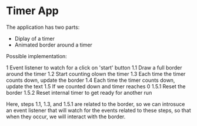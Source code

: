 # Timer App

The application has two parts:

- Diplay of a timer
- Animated border around a timer

Possible implementation:

1 Event listener to watch for a click on 'start' button
1.1 Draw a full border around the timer
1.2 Start counting olown the timer
1.3 Each time the timer counts down, update the border
1.4 Each time the timer counts down, update the text
1.5 If we counted down and timer reaches 0
1.5.1 Reset the border
1.5.2 Reset internal timer to get ready for another run

Here, steps 1.1, 1.3, and 1.5.1 are related to the border, so we can introsuce an event listener that will watch for the events related to these steps, so that when they occur, we will interact with the border.
